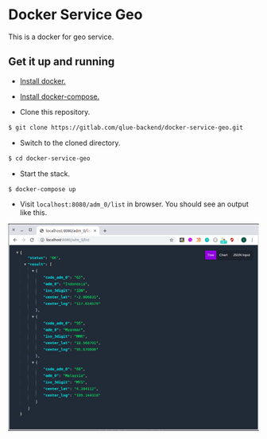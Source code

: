 # Docker Service Geo

This is a docker for geo service.

## Get it up and running

- [Install docker.](https://docs.docker.com/install/)

- [Install docker-compose.](https://docs.docker.com/compose/install/)

- Clone this repository.

``` bash
$ git clone https://gitlab.com/qlue-backend/docker-service-geo.git
```

- Switch to the cloned directory.

``` bash
$ cd docker-service-geo
```

- Start the stack.

``` bash
$ docker-compose up
```

- Visit `localhost:8080/adm_0/list` in browser. You should see an output like this.

![Hello Geo Service](./resources/screenshot-01.png)



